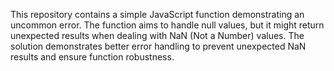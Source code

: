 This repository contains a simple JavaScript function demonstrating an uncommon error. The function aims to handle null values, but it might return unexpected results when dealing with NaN (Not a Number) values. The solution demonstrates better error handling to prevent unexpected NaN results and ensure function robustness.